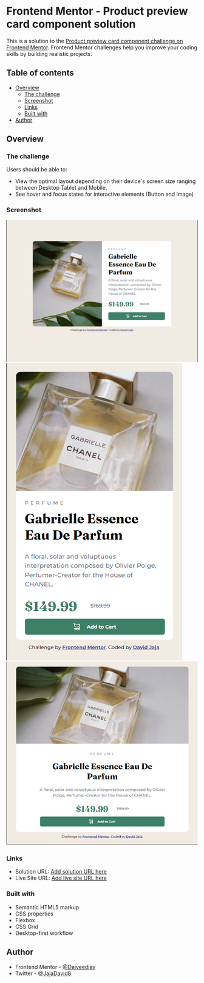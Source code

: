 # Frontend Mentor - Product preview card component solution

This is a solution to the [Product preview card component challenge on Frontend Mentor](https://www.frontendmentor.io/challenges/product-preview-card-component-GO7UmttRfa). Frontend Mentor challenges help you improve your coding skills by building realistic projects.

## Table of contents

- [Overview](#overview)
  - [The challenge](#the-challenge)
  - [Screenshot](#screenshot)
  - [Links](#links)
  - [Built with](#built-with)
- [Author](#author)

## Overview

### The challenge

Users should be able to:

- View the optimal layout depending on their device's screen size ranging between Desktop Tablet and Mobile.
- See hover and focus states for interactive elements (Button and Image)

### Screenshot

![](./Screenshot/Desktop%20View.png)
![](./Screenshot/Mobile%20View.png)
![](./Screenshot/Tablet%20View.png)

### Links

- Solution URL: [Add solution URL here](https://github.com/Daiveedjay/product-preview-card.git)
- Live Site URL: [Add live site URL here](https://gorgeous-cocada-d24443.netlify.app)

### Built with

- Semantic HTML5 markup
- CSS properties
- Flexbox
- CSS Grid
- Desktop-first workflow

## Author

- Frontend Mentor - [@Daiveedjay](https://www.frontendmentor.io/profile/Daiveedjay)
- Twitter - [@JajaDavid8](https://twitter.com/JajaDavid8)
